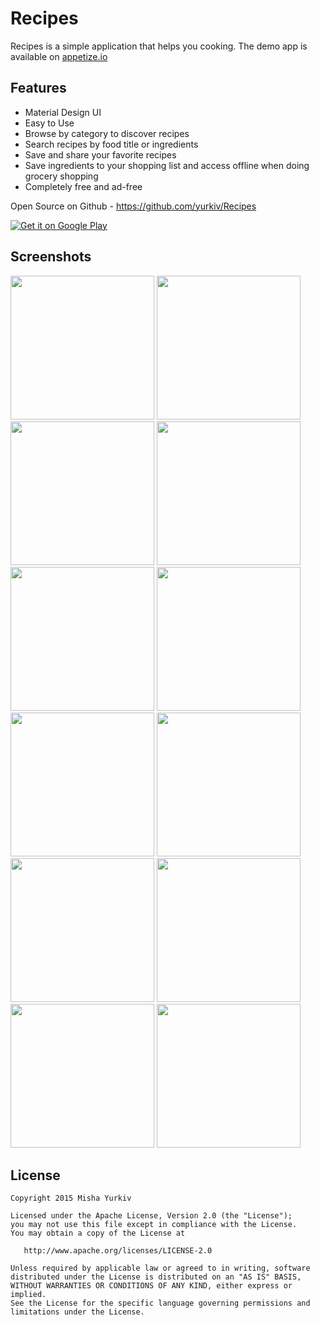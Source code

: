 # Recipes

Recipes is a simple application that helps you cooking.
The demo app is available on [appetize.io](https://appetize.io/embed/qzq8t7apc3z0e7ptq44jqtgyhr?device=nexus5&orientation=portrait&scale=75)

Features
-------

- Material Design UI
- Easy to Use
- Browse by category to discover recipes
- Search recipes by food title or ingredients
- Save and share your favorite recipes
- Save ingredients to your shopping list and access offline when doing grocery shopping
- Completely free and ad-free

Open Source on Github - https://github.com/yurkiv/Recipes

<a href="">
  <img alt="Get it on Google Play"
       src="https://developer.android.com/images/brand/en_generic_rgb_wo_60.png" />
</a>

Screenshots
-------

<img src="https://raw.githubusercontent.com/yurkiv/Recipes/master/screenshots/2015_09_08_18.21.09.png" width="230">
<img src="https://raw.githubusercontent.com/yurkiv/Recipes/master/screenshots/2015_09_08_18.21.26.png" width="230">
<img src="https://raw.githubusercontent.com/yurkiv/Recipes/master/screenshots/2015_09_08_18.22.53.png" width="230">

<img src="https://raw.githubusercontent.com/yurkiv/Recipes/master/screenshots/2015_09_08_18.26.39.png" width="230">
<img src="https://raw.githubusercontent.com/yurkiv/Recipes/master/screenshots/2015_09_08_18.26.55.png" width="230">
<img src="https://raw.githubusercontent.com/yurkiv/Recipes/master/screenshots/2015_09_08_18.27.02.png" width="230">

<img src="https://raw.githubusercontent.com/yurkiv/Recipes/master/screenshots/2015_09_08_18.27.52.png" width="230">
<img src="https://raw.githubusercontent.com/yurkiv/Recipes/master/screenshots/2015_09_08_18.29.05.png" width="230">
<img src="https://raw.githubusercontent.com/yurkiv/Recipes/master/screenshots/2015_09_08_18.30.57.png" width="230">

<img src="https://raw.githubusercontent.com/yurkiv/Recipes/master/screenshots/2015_09_08_18.31.43.png" width="230">
<img src="https://raw.githubusercontent.com/yurkiv/Recipes/master/screenshots/2015_09_08_18.33.08.png" width="230">
<img src="https://raw.githubusercontent.com/yurkiv/Recipes/master/screenshots/2015_09_08_18.23.27.png" width="230">

License
-------

    Copyright 2015 Misha Yurkiv

    Licensed under the Apache License, Version 2.0 (the "License");
    you may not use this file except in compliance with the License.
    You may obtain a copy of the License at

       http://www.apache.org/licenses/LICENSE-2.0

    Unless required by applicable law or agreed to in writing, software
    distributed under the License is distributed on an "AS IS" BASIS,
    WITHOUT WARRANTIES OR CONDITIONS OF ANY KIND, either express or implied.
    See the License for the specific language governing permissions and
    limitations under the License.
